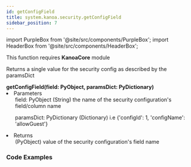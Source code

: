 ```yaml
---
id: getConfigField
title: system.kanoa.security.getConfigField
sidebar_position: 7
---
```

import PurpleBox from '@site/src/components/PurpleBox';
import HeaderBox from '@site/src/components/HeaderBox';


<PurpleBox>This function requires <b>KanoaCore</b> module</PurpleBox>

<HeaderBox header="Description">Returns a single value for the security config as described by the paramsDict </HeaderBox>

<HeaderBox header="Syntax">
    <b>getConfigField(field: PyObject, paramsDict: PyDictionary) </b>
    <li> Parameters <br />
        <ul>field: PyObject (String) the name of the security configuration's field/column name <br /> </ul>
        <ul>paramsDict: PyDictionary (Dictionary) i.e &#123;'configId': 1, 'configName': 'allowGuest'} </ul>
    </li>
    <li> Returns <br />
        <ul>(PyObject) value of the security configuration's field name <br /> </ul>
    </li>
</HeaderBox>


### Code Examples

```py


```